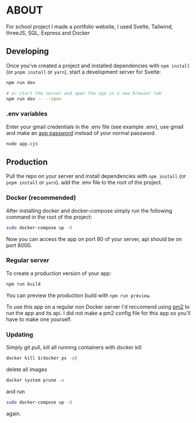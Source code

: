 # ABOUT

For school project I made a portfolio website, I used Svelte, Tailwind, threeJS, SQL, Express and Docker



## Developing

Once you've created a project and installed dependencies with `npm install` (or `pnpm install` or `yarn`), start a development server for Svelte:

```bash
npm run dev

# or start the server and open the app in a new browser tab
npm run dev -- --open
```

### .env variables

Enter your gmail credentials in the .env file (see example .env), use gmail and make an [app password](https://support.google.com/accounts/answer/185833?hl=en) instead of your normal password.

```bash
node app.cjs
```

## Production

Pull the repo on your server and install dependencies with `npm install` (or `pnpm install` or `yarn`).
add the .env file to the root of the project.

### Docker (recommended)

After installing docker and docker-compose simply run the following command in the root of the project:

```bash
sudo docker-compose up -d
```

Now you can access the app on port 80 of your server, api should be on port 8000.


### Regular server
To create a production version of your app:

```bash
npm run build
```

You can preview the production build with `npm run preview`.

To use this app on a regular non Docker server I'd reccomend using [pm2](https://pm2.keymetrics.io/) to run the app and its api.
I did not make a pm2 config file for this app so you'll have to make one yourself.


### Updating

Simply git pull, kill all running containers with docker kill 
```bash
docker kill $(docker ps -q)
```
delete all images 
```bash
docker system prune -a
``` 
and run
 ```bash
sudo docker-compose up -d
  ``` 
again.
